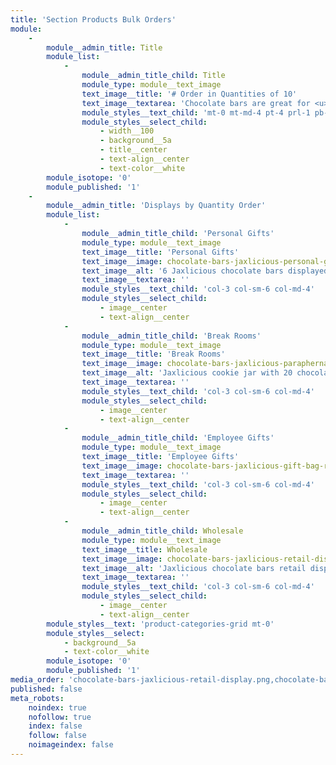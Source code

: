 ```yaml
---
title: 'Section Products Bulk Orders'
module:
    -
        module__admin_title: Title
        module_list:
            -
                module__admin_title_child: Title
                module_type: module__text_image
                text_image__title: '# Order in Quantities of 10'
                text_image__textarea: 'Chocolate bars are great for <u>personal</u> and <u>corporate</u> gifts.  They are also available at wholesale for retailers.'
                module_styles__text_child: 'mt-0 mt-md-4 pt-4 prl-1 pb-1 pt-md-2 mb-0'
                module_styles__select_child:
                    - width__100
                    - background__5a
                    - title__center
                    - text-align__center
                    - text-color__white
        module_isotope: '0'
        module_published: '1'
    -
        module__admin_title: 'Displays by Quantity Order'
        module_list:
            -
                module__admin_title_child: 'Personal Gifts'
                module_type: module__text_image
                text_image__title: 'Personal Gifts'
                text_image__image: chocolate-bars-jaxlicious-personal-gift-set-white-tissue-paper.png
                text_image__alt: '6 Jaxlicious chocolate bars displayed in red tissue paper and ribbon'
                text_image__textarea: ''
                module_styles__text_child: 'col-3 col-sm-6 col-md-4'
                module_styles__select_child:
                    - image__center
                    - text-align__center
            -
                module__admin_title_child: 'Break Rooms'
                module_type: module__text_image
                text_image__title: 'Break Rooms'
                text_image__image: chocolate-bars-jaxlicious-paraphernalia-breakroom.jpg
                text_image__alt: 'Jaxlicious cookie jar with 20 chocolate bars'
                text_image__textarea: ''
                module_styles__text_child: 'col-3 col-sm-6 col-md-4'
                module_styles__select_child:
                    - image__center
                    - text-align__center
            -
                module__admin_title_child: 'Employee Gifts'
                module_type: module__text_image
                text_image__title: 'Employee Gifts'
                text_image__image: chocolate-bars-jaxlicious-gift-bag-red.png
                text_image__textarea: ''
                module_styles__text_child: 'col-3 col-sm-6 col-md-4'
                module_styles__select_child:
                    - image__center
                    - text-align__center
            -
                module__admin_title_child: Wholesale
                module_type: module__text_image
                text_image__title: Wholesale
                text_image__image: chocolate-bars-jaxlicious-retail-display.png
                text_image__alt: 'Jaxlicious chocolate bars retail display'
                text_image__textarea: ''
                module_styles__text_child: 'col-3 col-sm-6 col-md-4'
                module_styles__select_child:
                    - image__center
                    - text-align__center
        module_styles__text: 'product-categories-grid mt-0'
        module_styles__select:
            - background__5a
            - text-color__white
        module_isotope: '0'
        module_published: '1'
media_order: 'chocolate-bars-jaxlicious-retail-display.png,chocolate-bars-jaxlicious-gift-bag-red.png,chocolate-bars-jaxlicious-paraphernalia-breakroom.jpg,chocolate-bars-jaxlicious-mug-black-white.png,chocolate-bars-jaxlicious-personal-gift-set-mug-6-bars.png,chocolate-bars-jaxlicious-personal-gift-set-white-tissue-paper.png'
published: false
meta_robots:
    noindex: true
    nofollow: true
    index: false
    follow: false
    noimageindex: false
---
```


